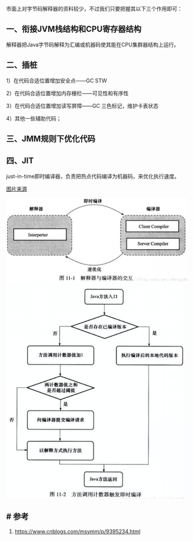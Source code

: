 <!-- date: 2020.08.13 23:12 -->
市面上对字节码解释器的资料较少，不过我们只要把握其以下三个作用即可：

## 一、衔接JVM栈结构和CPU寄存器结构

解释器把Java字节码解释为汇编或机器码使其能在CPU集群器结构上运行。

## 二、插桩

1）在代码合适位置增加安全点——GC STW

2）在代码合适位置增加内存栅栏——可见性和有序性

3）在代码合适位置增加读写屏障——GC 三色标记，维护卡表状态

4）其他一些辅助代码；

## 三、JMM规则下优化代码

## 四、JIT

just-in-time即时编译器，负责把热点代码编译为机器码，来优化执行速度。

[图片来源](https://www.cnblogs.com/msymm/p/9395234.html)

<img title="" src="pic/1068940-20180731124252444-596019499.png" alt="img" data-align="center" width="489">

<img title="" src="pic/1068940-20180731125202019-1572305534.png" alt="img" data-align="center" width="482">

## # 参考

1. https://www.cnblogs.com/msymm/p/9395234.html
